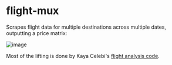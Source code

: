 # flight-mux

Scrapes flight data for multiple destinations across multiple dates, outputting a price matrix:

![image](https://user-images.githubusercontent.com/4367484/195245513-f4d7ce61-fda6-48dc-8861-b0543c01e970.png)

Most of the lifting is done by Kaya Celebi's [flight analysis code](https://github.com/kcelebi/flight_analysis).
